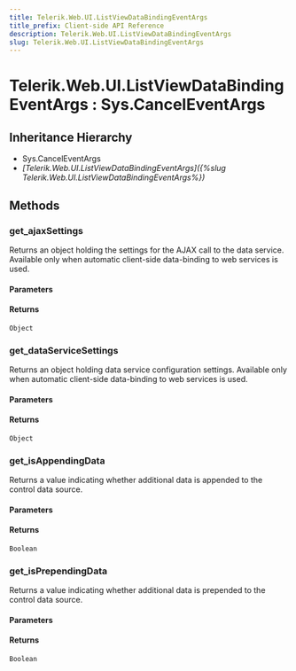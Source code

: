 ```yaml
---
title: Telerik.Web.UI.ListViewDataBindingEventArgs
title_prefix: Client-side API Reference
description: Telerik.Web.UI.ListViewDataBindingEventArgs
slug: Telerik.Web.UI.ListViewDataBindingEventArgs
---
```


# Telerik.Web.UI.ListViewDataBindingEventArgs : Sys.CancelEventArgs

## Inheritance Hierarchy

* Sys.CancelEventArgs
* *[Telerik.Web.UI.ListViewDataBindingEventArgs]({%slug Telerik.Web.UI.ListViewDataBindingEventArgs%})*


## Methods

### get_ajaxSettings

Returns an object holding the settings for the AJAX call to the data service. Available only when automatic client-side data-binding to web services is used.

#### Parameters

#### Returns

`Object`

### get_dataServiceSettings

Returns an object holding data service configuration settings. Available only when automatic client-side data-binding to web services is used.

#### Parameters

#### Returns

`Object`

### get_isAppendingData

Returns a value indicating whether additional data is appended to the control data source.

#### Parameters

#### Returns

`Boolean`

### get_isPrependingData

Returns a value indicating whether additional data is prepended to the control data source.

#### Parameters

#### Returns

`Boolean`

